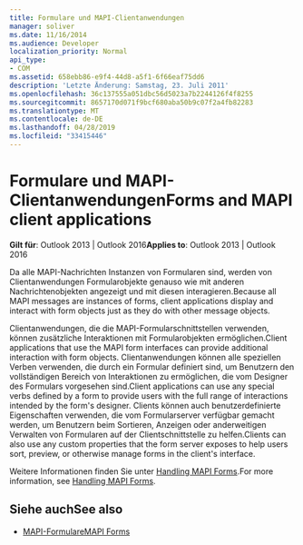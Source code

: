 ```yaml
---
title: Formulare und MAPI-Clientanwendungen
manager: soliver
ms.date: 11/16/2014
ms.audience: Developer
localization_priority: Normal
api_type:
- COM
ms.assetid: 658ebb86-e9f4-44d8-a5f1-6f66eaf75dd6
description: 'Letzte Änderung: Samstag, 23. Juli 2011'
ms.openlocfilehash: 36c137555a051dbc56d5023a7b2244126f4f8255
ms.sourcegitcommit: 8657170d071f9bcf680aba50b9c07f2a4fb82283
ms.translationtype: MT
ms.contentlocale: de-DE
ms.lasthandoff: 04/28/2019
ms.locfileid: "33415446"
---
```

# <a name="forms-and-mapi-client-applications"></a><span data-ttu-id="ca130-103">Formulare und MAPI-Clientanwendungen</span><span class="sxs-lookup"><span data-stu-id="ca130-103">Forms and MAPI client applications</span></span>

<span data-ttu-id="ca130-104">**Gilt für**: Outlook 2013 | Outlook 2016</span><span class="sxs-lookup"><span data-stu-id="ca130-104">**Applies to**: Outlook 2013 | Outlook 2016</span></span> 
  
<span data-ttu-id="ca130-105">Da alle MAPI-Nachrichten Instanzen von Formularen sind, werden von Clientanwendungen Formularobjekte genauso wie mit anderen Nachrichtenobjekten angezeigt und mit diesen interagieren.</span><span class="sxs-lookup"><span data-stu-id="ca130-105">Because all MAPI messages are instances of forms, client applications display and interact with form objects just as they do with other message objects.</span></span>
  
<span data-ttu-id="ca130-106">Clientanwendungen, die die MAPI-Formularschnittstellen verwenden, können zusätzliche Interaktionen mit Formularobjekten ermöglichen.</span><span class="sxs-lookup"><span data-stu-id="ca130-106">Client applications that use the MAPI form interfaces can provide additional interaction with form objects.</span></span> <span data-ttu-id="ca130-107">Clientanwendungen können alle speziellen Verben verwenden, die durch ein Formular definiert sind, um Benutzern den vollständigen Bereich von Interaktionen zu ermöglichen, die vom Designer des Formulars vorgesehen sind.</span><span class="sxs-lookup"><span data-stu-id="ca130-107">Client applications can use any special verbs defined by a form to provide users with the full range of interactions intended by the form's designer.</span></span> <span data-ttu-id="ca130-108">Clients können auch benutzerdefinierte Eigenschaften verwenden, die vom Formularserver verfügbar gemacht werden, um Benutzern beim Sortieren, Anzeigen oder anderweitigen Verwalten von Formularen auf der Clientschnittstelle zu helfen.</span><span class="sxs-lookup"><span data-stu-id="ca130-108">Clients can also use any custom properties that the form server exposes to help users sort, preview, or otherwise manage forms in the client's interface.</span></span>
  
<span data-ttu-id="ca130-109">Weitere Informationen finden Sie unter [Handling MAPI Forms](handling-mapi-forms.md).</span><span class="sxs-lookup"><span data-stu-id="ca130-109">For more information, see [Handling MAPI Forms](handling-mapi-forms.md).</span></span>
  
## <a name="see-also"></a><span data-ttu-id="ca130-110">Siehe auch</span><span class="sxs-lookup"><span data-stu-id="ca130-110">See also</span></span>

- [<span data-ttu-id="ca130-111">MAPI-Formulare</span><span class="sxs-lookup"><span data-stu-id="ca130-111">MAPI Forms</span></span>](mapi-forms.md)

